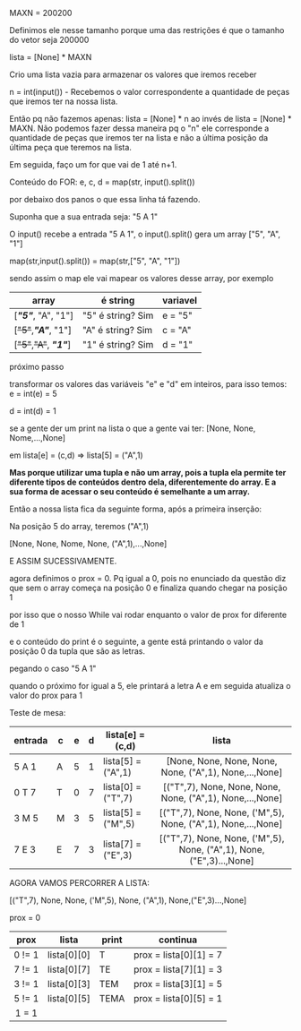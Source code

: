 MAXN = 200200 

Definimos ele nesse tamanho porque uma das restrições é que o tamanho do vetor seja 200000

lista = [None] * MAXN

Crio uma lista vazia para armazenar os valores que iremos receber

n = int(input()) - Recebemos o valor correspondente a quantidade de peças que iremos ter na nossa lista.

Então pq não fazemos apenas: lista = [None] * n ao invés de lista = [None] * MAXN. Não podemos fazer dessa maneira pq o "n" ele corresponde a quantidade de peças que iremos ter na lista e não a última posição da última peça que teremos na lista.


Em seguida, faço um for que vai de 1 até n+1.

Conteúdo do FOR: e, c, d = map(str, input().split())

por debaixo dos panos o que essa linha tá fazendo.

Suponha que a sua entrada seja: "5 A 1"

O input() recebe a entrada "5 A 1", o input().split() gera um array ["5", "A", "1"]

map(str,input().split()) = map(str,["5", "A", "1"])

sendo assim o map ele vai mapear os valores desse array, por exemplo

| array                                  | é string          | variavel |
| -------------------------------------- | ------------------ | -------- |
| [***"5"***, "A", "1"]          | "5" é string? Sim | e = "5"  |
| [~~"5"~~,***"A"***, "1"]      | "A" é string? Sim | c = "A"  |
| [~~"5"~~,~~"A"~~, ***"1"***] | "1" é string? Sim | d = "1"  |

próximo passo

transformar os valores das variáveis "e" e "d" em inteiros, para isso temos:
e = int(e) = 5

d = int(d) = 1

se a gente der um print na lista o que a gente vai ter: [None, None, Nome,...,None]

em lista[e] = (c,d) => lista[5] = ("A",1)


**Mas porque utilizar uma tupla e não um array, pois a tupla ela permite ter diferente tipos de conteúdos dentro dela, diferentemente do array. E a sua forma de acessar o seu conteúdo é semelhante a um array.**

Então a nossa lista fica da seguinte forma, após a primeira inserção:

Na posição 5 do array, teremos ("A",1)

[None, None, Nome, None, ("A",1),...,None]

E ASSIM SUCESSIVAMENTE.


agora definimos o prox = 0. Pq igual a 0, pois no enunciado da questão diz que sem o array começa na posição 0 e finaliza quando chegar na posição 1

por isso que o nosso While vai rodar enquanto o valor de prox for diferente de 1

e o conteúdo do print é o seguinte, a gente está printando o valor da posição 0 da tupla que são as letras.

pegando o caso "5 A 1"

quando o próximo for igual a 5, ele printará a letra A e em seguida atualiza o valor do prox para 1


Teste de mesa:

| entrada | c | e | d | lista[e] =(c,d)    |                                lista                                |
| ------- | - | - | - | ------------------ | :------------------------------------------------------------------: |
| 5 A 1   | A | 5 | 1 | lista[5] = ("A",1) |        [None, None, None, None, None, ("A",1), None,...,None]        |
| 0 T 7   | T | 0 | 7 | lista[0] = ("T",7) |      [("T",7), None, None, None, None, ("A",1), None,...,None]      |
| 3 M 5   | M | 3 | 5 | lista[5] = ("M",5) |    [("T",7), None, None, ('M",5), None, ("A",1), None,...,None]    |
| 7 E 3   | E | 7 | 3 | lista[7] = ("E",3) | [("T",7), None, None, ('M",5), None, ("A",1), None,("E",3)...,None] |


AGORA VAMOS PERCORRER A LISTA:

[("T",7), None, None, ('M",5), None, ("A",1), None,("E",3)...,None]

prox = 0

|  prox  | lista       | print | continua               |
| :----: | ----------- | ----- | ---------------------- |
| 0 != 1 | lista[0][0] | T     | prox = lista[0][1] = 7 |
| 7 != 1 | lista[0][7] | TE    | prox = lista[7][1] = 3 |
| 3 != 1 | lista[0][3] | TEM   | prox = lista[3][1] = 5 |
| 5 != 1 | lista[0][5] | TEMA  | prox = lista[0][5] = 1 |
| 1 = 1 |             |       |                        |

